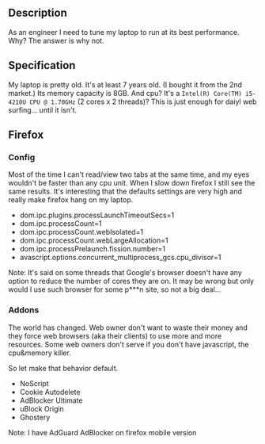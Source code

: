 ## Description

As an engineer I need to tune my laptop to run at its best performance. Why? The answer is why not. 

## Specification

My laptop is pretty old. It's at least 7 years old. 
(I bought it from the 2nd market.)
Its memory capacity is 8GB. And cpu? 
It's a `Intel(R) Core(TM) i5-4210U CPU @ 1.70GHz` (2 cores x 2 threads)?
This is just enough for daiyl web surfing... until it isn't.

## Firefox

### Config

Most of the time I can't read/view two tabs at the same time, 
and my eyes wouldn't be faster than any cpu unit. 
When I slow down firefox I still see the same results. 
It's interesting that the defaults settings are very high 
and really make firefox hang on my laptop.

* dom.ipc.plugins.processLaunchTimeoutSecs=1
* dom.ipc.processCount=1
* dom.ipc.processCount.webIsolated=1
* dom.ipc.processCount.webLargeAllocation=1
* dom.ipc.processPrelaunch.fission.number=1
* avascript.options.concurrent_multiprocess_gcs.cpu_divisor=1

Note: It's said on some threads that Google's browser doesn't 
have any option to reduce the number of cores they are on. 
It may be wrong but only would I use such browser for some p***n site,
so not a big deal...

### Addons

The world has changed. Web owner don't want to waste their money and they force
web browsers (aka their clients) to use more and more resources. Some web owners
don't serve if you don't have javascript, the cpu&memory killer.

So let make that behavior default.

* NoScript
* Cookie Autodelete
* AdBlocker Ultimate
* uBlock Origin
* Ghostery

Note: I have AdGuard AdBlocker on firefox mobile version
